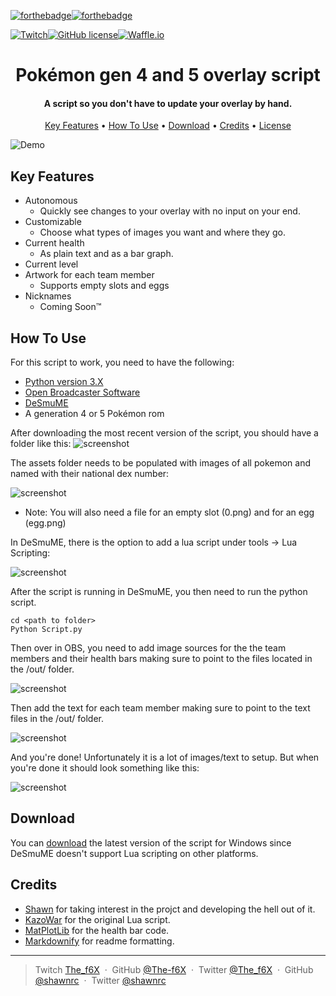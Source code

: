 [![forthebadge](http://forthebadge.com/images/badges/made-with-python.svg)](http://forthebadge.com)[![forthebadge](http://forthebadge.com/images/badges/powered-by-electricity.svg)](http://forthebadge.com)

[![Twitch](https://img.shields.io/badge/as%20seen%20on-twitch-6441A4.svg?style=for-the-badge)](http://www.twitch.tv/the_f6x)[![GitHub license](https://img.shields.io/github/license/The-f6X/Gen4OverlayScript.svg?style=for-the-badge)](https://github.com/The-f6X/Gen4OverlayScript/blob/master/LICENSE.txt)[![Waffle.io](https://img.shields.io/waffle/label/The-f6x/Gen4OverlayScript/in%20progress.svg?style=for-the-badge)](https://waffle.io/The-f6X/Gen4OverlayScript)

<h1 align="center">
  Pokémon gen 4 and 5 overlay script
  <br>
</h1>

<h4 align="center">A script so you don't have to update your overlay by hand.</h4>



<p align="center">
  <a href="#key-features">Key Features</a> •
  <a href="#how-to-use">How To Use</a> •
  <a href="#download">Download</a> •
  <a href="#credits">Credits</a> •
  <a href="LICENSE.txt">License</a>
</p>

![Demo](https://i.imgur.com/fXD8ltx.gifv)

## Key Features

* Autonomous 
  - Quickly see changes to your overlay with no input on your end.
* Customizable  
  - Choose what types of images you want and where they go.
* Current health
  - As plain text and as a bar graph.  
* Current level
* Artwork for each team member
  - Supports empty slots and eggs
* Nicknames
  - Coming Soon™


## How To Use

For this script to work, you need to have the following: 
 * [Python version 3.X](https://www.python.org/downloads/)
 * [Open Broadcaster Software](https://obsproject.com/)
 * [DeSmuME](http://desmume.org/)
 * A generation 4 or 5 Pokémon rom



After downloading the most recent version of the script, you should have a folder like this: 
![screenshot](https://i.imgur.com/O1O2kzK.png)

The assets folder needs to be populated with images of all pokemon and named with their national dex number:

![screenshot](https://i.imgur.com/AseSjBr.png)
* Note: You will also need a file for an empty slot (0.png) and for an egg (egg.png)

In DeSmuME, there is the option to add a lua script under tools -> Lua Scripting: 

![screenshot](https://i.imgur.com/39WQaQl.png)

After the script is running in DeSmuME, you then need to run the python script.

```
cd <path to folder>
Python Script.py
```

Then over in OBS, you need to add image sources for the the team members and their health bars making sure to point to the files located in the /out/ folder. 

![screenshot](https://i.imgur.com/Qx0zwTF.png)

Then add the text for each team member making sure to point to the text files in the /out/ folder. 

![screenshot](https://i.imgur.com/XuRiQFT.png)

And you're done! Unfortunately it is a lot of images/text to setup. But when you're done it should look something like this: 

![screenshot](https://i.imgur.com/TWnEHUw.png)



## Download


You can [download]() the latest version of the script for Windows since DeSmuME doesn't support Lua scripting on other platforms.

## Credits
 * [Shawn](https://github.com/shawnrc) for taking interest in the projct and developing the hell out of it. 
 * [KazoWar](https://projectpokemon.org/home/forums/topic/30518-4th-and-5th-gen-misc-info-reading-scripts/) for the original Lua script.
 * [MatPlotLib](https://matplotlib.org/index.html) for the health bar code. 
 * [Markdownify](https://github.com/amitmerchant1990/electron-markdownify) for readme formatting.

---

> Twitch [The_f6X](https://www.twitch.tv/the_f6x) &nbsp;&middot;&nbsp;
> GitHub [@The-f6X](https://github.com/The-f6X) &nbsp;&middot;&nbsp;
> Twitter [@The_f6X](https://twitter.com/The_f6X) &nbsp;&middot;&nbsp;
> GitHub [@shawnrc](https://github.com/shawnrc) &nbsp;&middot;&nbsp;
> Twitter [@shawnrc](https://twitter.com/shawn_rc)
